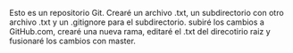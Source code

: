 Esto es un repositorio Git.
Crearé un archivo .txt, un subdirectorio con otro archivo .txt y un .gitignore para el subdirectorio.
subiré los cambios a GitHub.com, crearé una nueva rama, editaré el .txt del direcotirio raiz y fusionaré los cambios con master.

